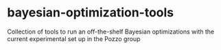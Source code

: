 # bayesian-optimization-tools
Collection of tools to run an off-the-shelf Bayesian optimizations with the current experimental set up in the Pozzo group
